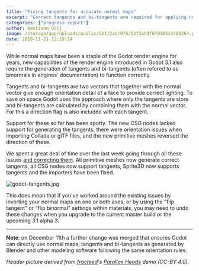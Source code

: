 ```yaml
---
title: "Fixing tangents for accurate normal maps"
excerpt: "Correct tangents and bi-tangents are required for applying normal maps and newer effects such as the depth/parallax effect in the shader. Support for this has been spotty so we took the time out to fill in the gaps. These changes do have some consequences."
categories: ["progress-report"]
author: Bastiaan Olij
image: /storage/app/uploads/public/5bf/2ab/9f6/5bf2ab9f6f810514785264.png
date: 2018-11-21 12:19:14
---
```


While normal maps have been a staple of the Godot render engine for years, new capabilities of the render engine introduced in Godot 3.1 also require the generation of tangents and bi-tangents (often refered to as binormals in engines' documentation) to function correctly.

Tangents and bi-tangents are two vectors that together with the normal vector give enough orientation detail of a face to provide correct lighting. To save on space Godot uses the approach where only the tangents are store and bi-tangents are calculated by combining them with the normal vector. For this a direction flag is also included with each tangent.

Support for these so far has been spotty. The new CSG nodes lacked support for generating the tangents, there were orientation issues when importing Collada or glTF files, and the new primitive meshes reversed the direction of these.

We spent a great deal of time over the last week going through all these issues [and correcting them](https://github.com/godotengine/godot/pull/23760). All primitive meshes now generate correct tangents, all CSG nodes now support tangents, Sprite3D now supports tangents and the importers have been fixed.

![godot-tangents.jpg](/storage/app/uploads/public/5bf/54c/a51/5bf54ca51ea3d683171556.jpg)

This does mean that if you've worked around the existing issues by inverting your normal maps on one or both axes, or by using the "flip tangent" or "flip binormal" settings within materials, you may need to undo these changes when you upgrade to the current master build or the upcoming 3.1 alpha 3.

---

**Note**: on December 11th a further change was merged that ensures Godot can directly use normal maps, tangents and bi-tangents as generated by Blender and other modeling software following the same orientation rules.

*Header picture derived from [fracteed](https://twitter.com/fracteed)'s *[Parallax Heads](http://fracteed.com/godot.html)* demo (CC-BY 4.0).*
